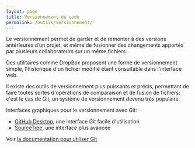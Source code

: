 ```yaml
---
layout: page
title: Versionnement de code
permalink: /outils/versionnement/
---
```


Le versionnement permet de garder et de remonter à des versions antérieures d’un projet, et même de fusionner des changements apportés par plusieurs collaborateurs sur un même fichiers.

Des utilitaires comme DropBox proposent une forme de versionnement simple, l'historique d'un fichier modifié étant consultable dans l'interface web.

Il existe des outils de versionnement plus puissants et précis, permettant de faire toutes sortes d'opérations de comparaison et de fusion de fichiers: c'est le cas de Git, un système de versionnement devenu très populaire.

Interfaces graphiques pour le versionnement avec Git:

- [GitHub Desktop](https://desktop.github.com/), une interface Git facile d'utilisation
- [SourceTree](https://www.sourcetreeapp.com/), une interface plus avancée

Voir [la documentation pour utiliser Git](../../git/)